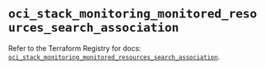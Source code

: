 # `oci_stack_monitoring_monitored_resources_search_association`

Refer to the Terraform Registry for docs: [`oci_stack_monitoring_monitored_resources_search_association`](https://registry.terraform.io/providers/oracle/oci/7.19.0/docs/resources/stack_monitoring_monitored_resources_search_association).
